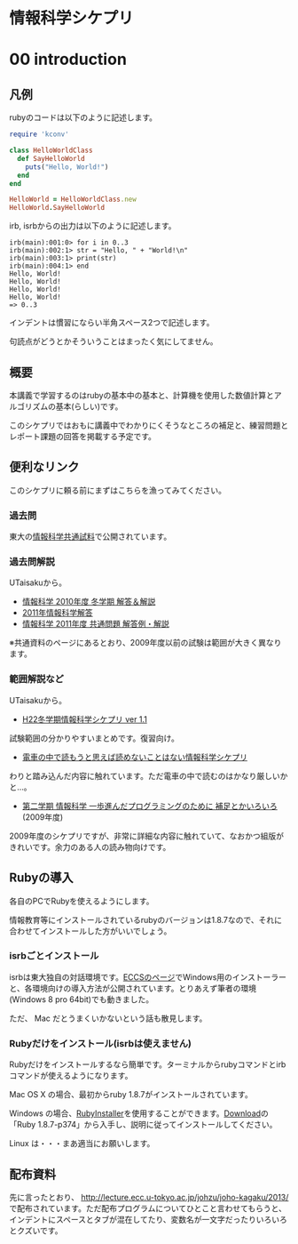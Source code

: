 情報科学シケプリ
================

# 00 introduction

## 凡例

rubyのコードは以下のように記述します。

```ruby
require 'kconv'

class HelloWorldClass
  def SayHelloWorld
    puts("Hello, World!")
  end
end

HelloWorld = HelloWorldClass.new
HelloWorld.SayHelloWorld
```

irb, isrbからの出力は以下のように記述します。

```
irb(main):001:0> for i in 0..3
irb(main):002:1> str = "Hello, " + "World!\n"
irb(main):003:1> print(str)
irb(main):004:1> end
Hello, World!
Hello, World!
Hello, World!
Hello, World!
=> 0..3
```

インデントは慣習にならい半角スペース2つで記述します。

句読点がどうとかそういうことはまったく気にしてません。

## 概要

本講義で学習するのはrubyの基本中の基本と、計算機を使用した数値計算とアルゴリズムの基本(らしい)です。

このシケプリではおもに講義中でわかりにくそうなところの補足と、練習問題とレポート課題の回答を掲載する予定です。

## 便利なリンク

このシケプリに頼る前にまずはこちらを漁ってみてください。

### 過去問

東大の[情報科学共通試料](http://lecture.ecc.u-tokyo.ac.jp/johzu/joho-kagaku/2013/)で公開されています。

### 過去問解説

UTaisakuから。

* [情報科学 2010年度 冬学期 解答＆解説](http://todai.info/sikepuri/search/show.php?id=944)
* [2011年情報科学解答](http://todai.info/sikepuri/search/show.php?id=1606)
* [情報科学 2011年度 共通問題 解答例・解説](http://todai.info/sikepuri/search/show.php?id=1617)

※共通資料のページにあるとおり、2009年度以前の試験は範囲が大きく異なります。

### 範囲解説など

UTaisakuから。

* [H22冬学期情報科学シケプリ ver 1.1](http://todai.info/sikepuri/search/show.php?id=1193)

試験範囲の分かりやすいまとめです。復習向け。

* [電車の中で読もうと思えば読めないことはない情報科学シケプリ](http://todai.info/sikepuri/search/show.php?id=1194)

わりと踏み込んだ内容に触れています。ただ電車の中で読むのはかなり厳しいかと…。

* [第二学期 情報科学 一歩進んだプログラミングのために 補足とかいろいろ](http://todai.info/sikepuri/search/show.php?id=1037)(2009年度)

2009年度のシケプリですが、非常に詳細な内容に触れていて、なおかつ組版がきれいです。余力のある人の読み物向けです。

## Rubyの導入

各自のPCでRubyを使えるようにします。

情報教育等にインストールされているrubyのバージョンは1.8.7なので、それに合わせてインストールした方がいいでしょう。

### isrbごとインストール

isrbは東大独自の対話環境です。[ECCSのページ](http://lecture.ecc.u-tokyo.ac.jp/johzu/joho-kagaku/text/isrb/)でWindows用のインストーラーと、各環境向けの導入方法が公開されています。とりあえず筆者の環境(Windows 8 pro 64bit)でも動きました。

ただ、 Mac だとうまくいかないという話も散見します。

### Rubyだけをインストール(isrbは使えません)

Rubyだけをインストールするなら簡単です。ターミナルからrubyコマンドとirbコマンドが使えるようになります。

Mac OS X の場合、最初からruby 1.8.7がインストールされています。

Windows の場合、[RubyInstaller](http://rubyinstaller.org/)を使用することができます。[Download](http://rubyinstaller.org/downloads/)の「Ruby 1.8.7-p374」から入手し、説明に従ってインストールしてください。

Linux は・・・まあ適当にお願いします。

## 配布資料

先に言ったとおり、 http://lecture.ecc.u-tokyo.ac.jp/johzu/joho-kagaku/2013/ で配布されています。ただ配布プログラムについてひとこと言わせてもらうと、インデントにスペースとタブが混在してたり、変数名が一文字だったりいろいろとクズいです。
